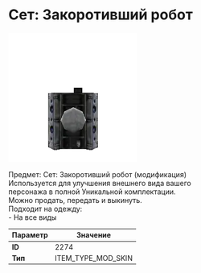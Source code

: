 # Сет: Закоротивший робот

![Item Image](../img/2274.webp?raw=true)

Предмет: Сет: Закоротивший робот (модификация)<br>Используется для улучшения внешнего вида вашего<br>персонажа в полной Уникальной комплектации.<br>Можно продать, передать и выкинуть.<br>Подходит на одежду: <br>- На все виды<br>


| Параметр | Значение |
|----------|----------|
| **ID** | 2274 |
| **Тип** | ITEM_TYPE_MOD_SKIN |

